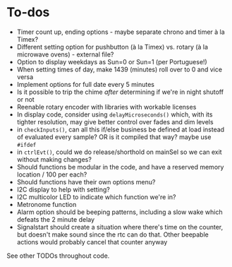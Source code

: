 # To-dos

* Timer count up, ending options - maybe separate chrono and timer à la Timex?
* Different setting option for pushbutton (à la Timex) vs. rotary (à la microwave ovens) - external file?
* Option to display weekdays as Sun=0 or Sun=1 (per Portuguese!)
* When setting times of day, make 1439 (minutes) roll over to 0 and vice versa
* Implement options for full date every 5 minutes
* Is it possible to trip the chime *after* determining if we're in night shutoff or not
* Reenable rotary encoder with libraries with workable licenses
* In display code, consider using `delayMicroseconds()` which, with its tighter resolution, may give better control over fades and dim levels
* in `checkInputs()`, can all this if/else business be defined at load instead of evaluated every sample? OR is it compiled that way? maybe use `#ifdef`
* in `ctrlEvt()`, could we do release/shorthold on mainSel so we can exit without making changes?
* Should functions be modular in the code, and have a reserved memory location / 100 per each?
* Should functions have their own options menu?
* I2C display to help with setting?
* I2C multicolor LED to indicate which function we're in?
* Metronome function
* Alarm option should be beeping patterns, including a slow wake which defeats the 2 minute delay
* Signalstart should create a situation where there's time on the counter, but doesn't make sound since the rtc can do that. Other beepable actions would probably cancel that counter anyway

See other TODOs throughout code.